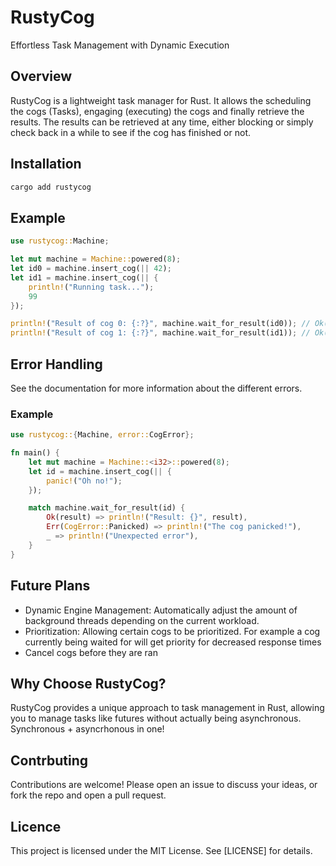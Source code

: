 # RustyCog
Effortless Task Management with Dynamic Execution

## Overview
RustyCog is a lightweight task manager for Rust. It allows
the scheduling the cogs (Tasks), engaging (executing) the cogs and finally
retrieve the results. The results can be retrieved at any time, either
blocking or simply check back in a while to see if the cog has finished or not.

## Installation
```bash
cargo add rustycog
```

## Example
```rs
use rustycog::Machine;

let mut machine = Machine::powered(8);
let id0 = machine.insert_cog(|| 42);
let id1 = machine.insert_cog(|| {
    println!("Running task...");
    99
});

println!("Result of cog 0: {:?}", machine.wait_for_result(id0)); // Ok(42)
println!("Result of cog 1: {:?}", machine.wait_for_result(id1)); // Ok(99)

```

## Error Handling
See the documentation for more information about the different errors.
### Example
```rs
use rustycog::{Machine, error::CogError};

fn main() {
    let mut machine = Machine::<i32>::powered(8);
    let id = machine.insert_cog(|| {
        panic!("Oh no!");
    });

    match machine.wait_for_result(id) {
        Ok(result) => println!("Result: {}", result),
        Err(CogError::Panicked) => println!("The cog panicked!"),
        _ => println!("Unexpected error"),
    }
}
```

## Future Plans
- Dynamic Engine Management: Automatically adjust the amount of background threads
  depending on the current workload.
- Prioritization: Allowing certain cogs to be prioritized. For example a cog
  currently being waited for will get priority for decreased response times
- Cancel cogs before they are ran

## Why Choose RustyCog?
RustyCog provides a unique approach to task management in Rust,
allowing you to manage tasks like futures without actually being asynchronous.
Synchronous + asyncrhonous in one!

## Contrbuting
Contributions are welcome! Please open an issue to discuss your ideas, or fork the repo and open a pull request.

## Licence
This project is licensed under the MIT License. See [LICENSE] for details.
